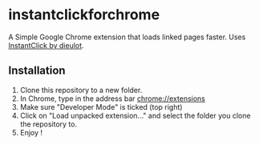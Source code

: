 instantclickforchrome
=====================

A Simple Google Chrome extension that loads linked pages faster. Uses [InstantClick by dieulot](http://instantclick.io/).


## Installation

1. Clone this repository to a new folder.
2. In Chrome, type in the address bar [chrome://extensions](chrome://extensions)
3. Make sure "Developer Mode" is ticked (top right)
4. Click on "Load unpacked extension..." and select the folder you clone the repository to.
5. Enjoy !
